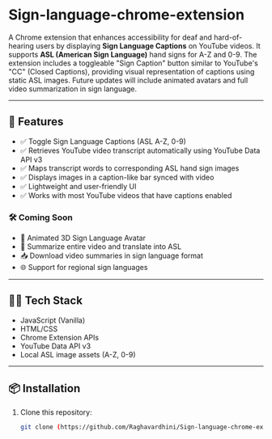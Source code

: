 # Sign-language-chrome-extension

A Chrome extension that enhances accessibility for deaf and hard-of-hearing users by displaying **Sign Language Captions** on YouTube videos. It supports **ASL (American Sign Language)** hand signs for A-Z and 0-9. The extension includes a toggleable "Sign Caption" button similar to YouTube's "CC" (Closed Captions), providing visual representation of captions using static ASL images. Future updates will include animated avatars and full video summarization in sign language.

---

## 🚀 Features

- ✅ Toggle Sign Language Captions (ASL A-Z, 0-9)
- ✅ Retrieves YouTube video transcript automatically using YouTube Data API v3
- ✅ Maps transcript words to corresponding ASL hand sign images
- ✅ Displays images in a caption-like bar synced with video
- ✅ Lightweight and user-friendly UI
- ✅ Works with most YouTube videos that have captions enabled

### 🛠️ Coming Soon
- 🤖 Animated 3D Sign Language Avatar
- 🧠 Summarize entire video and translate into ASL
- 📥 Download video summaries in sign language format
- 🌐 Support for regional sign languages

---

## 🧑‍💻 Tech Stack

- JavaScript (Vanilla)
- HTML/CSS
- Chrome Extension APIs
- YouTube Data API v3
- Local ASL image assets (A-Z, 0-9)

---

## 📦 Installation

1. Clone this repository:
   ```bash
   git clone (https://github.com/Raghavardhini/Sign-language-chrome-extension)
